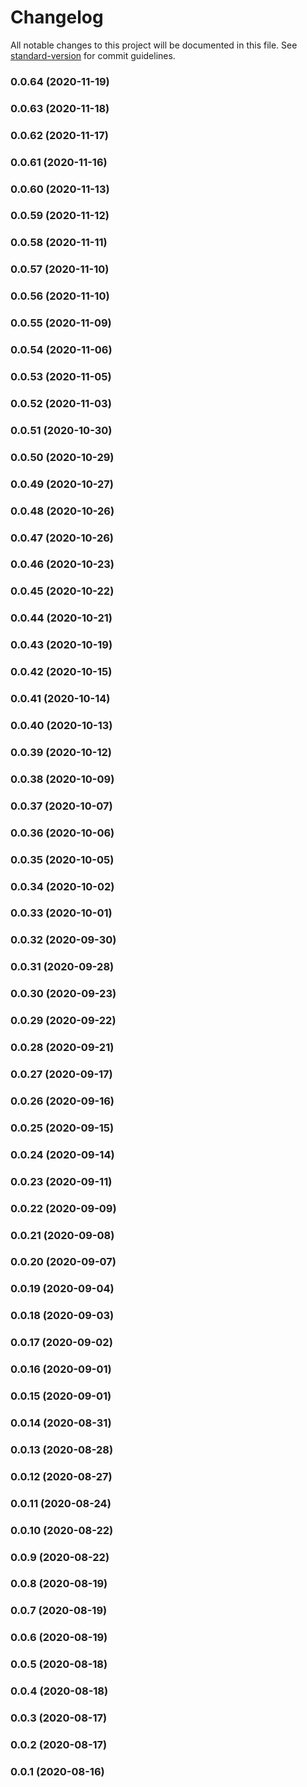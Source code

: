 # Changelog

All notable changes to this project will be documented in this file. See [standard-version](https://github.com/conventional-changelog/standard-version) for commit guidelines.

### 0.0.64 (2020-11-19)

### 0.0.63 (2020-11-18)

### 0.0.62 (2020-11-17)

### 0.0.61 (2020-11-16)

### 0.0.60 (2020-11-13)

### 0.0.59 (2020-11-12)

### 0.0.58 (2020-11-11)

### 0.0.57 (2020-11-10)

### 0.0.56 (2020-11-10)

### 0.0.55 (2020-11-09)

### 0.0.54 (2020-11-06)

### 0.0.53 (2020-11-05)

### 0.0.52 (2020-11-03)

### 0.0.51 (2020-10-30)

### 0.0.50 (2020-10-29)

### 0.0.49 (2020-10-27)

### 0.0.48 (2020-10-26)

### 0.0.47 (2020-10-26)

### 0.0.46 (2020-10-23)

### 0.0.45 (2020-10-22)

### 0.0.44 (2020-10-21)

### 0.0.43 (2020-10-19)

### 0.0.42 (2020-10-15)

### 0.0.41 (2020-10-14)

### 0.0.40 (2020-10-13)

### 0.0.39 (2020-10-12)

### 0.0.38 (2020-10-09)

### 0.0.37 (2020-10-07)

### 0.0.36 (2020-10-06)

### 0.0.35 (2020-10-05)

### 0.0.34 (2020-10-02)

### 0.0.33 (2020-10-01)

### 0.0.32 (2020-09-30)

### 0.0.31 (2020-09-28)

### 0.0.30 (2020-09-23)

### 0.0.29 (2020-09-22)

### 0.0.28 (2020-09-21)

### 0.0.27 (2020-09-17)

### 0.0.26 (2020-09-16)

### 0.0.25 (2020-09-15)

### 0.0.24 (2020-09-14)

### 0.0.23 (2020-09-11)

### 0.0.22 (2020-09-09)

### 0.0.21 (2020-09-08)

### 0.0.20 (2020-09-07)

### 0.0.19 (2020-09-04)

### 0.0.18 (2020-09-03)

### 0.0.17 (2020-09-02)

### 0.0.16 (2020-09-01)

### 0.0.15 (2020-09-01)

### 0.0.14 (2020-08-31)

### 0.0.13 (2020-08-28)

### 0.0.12 (2020-08-27)

### 0.0.11 (2020-08-24)

### 0.0.10 (2020-08-22)

### 0.0.9 (2020-08-22)

### 0.0.8 (2020-08-19)

### 0.0.7 (2020-08-19)

### 0.0.6 (2020-08-19)

### 0.0.5 (2020-08-18)

### 0.0.4 (2020-08-18)

### 0.0.3 (2020-08-17)

### 0.0.2 (2020-08-17)

### 0.0.1 (2020-08-16)
